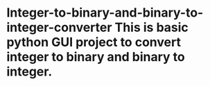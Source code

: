 # Integer-to-binary-and-binary-to-integer-converter This is basic python GUI project to convert integer to binary and binary to integer.
